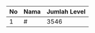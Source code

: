 | No | Nama            | Jumlah Level |
|----|-----------------|--------------|
| 1  | #    |    3546        |
